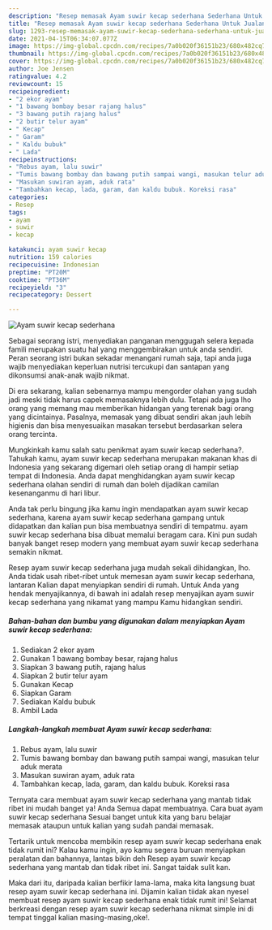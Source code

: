```yaml
---
description: "Resep memasak Ayam suwir kecap sederhana Sederhana Untuk Jualan"
title: "Resep memasak Ayam suwir kecap sederhana Sederhana Untuk Jualan"
slug: 1293-resep-memasak-ayam-suwir-kecap-sederhana-sederhana-untuk-jualan
date: 2021-04-15T06:34:07.077Z
image: https://img-global.cpcdn.com/recipes/7a0b020f36151b23/680x482cq70/ayam-suwir-kecap-sederhana-foto-resep-utama.jpg
thumbnail: https://img-global.cpcdn.com/recipes/7a0b020f36151b23/680x482cq70/ayam-suwir-kecap-sederhana-foto-resep-utama.jpg
cover: https://img-global.cpcdn.com/recipes/7a0b020f36151b23/680x482cq70/ayam-suwir-kecap-sederhana-foto-resep-utama.jpg
author: Joe Jensen
ratingvalue: 4.2
reviewcount: 15
recipeingredient:
- "2 ekor ayam"
- "1 bawang bombay besar rajang halus"
- "3 bawang putih rajang halus"
- "2 butir telur ayam"
- " Kecap"
- " Garam"
- " Kaldu bubuk"
- " Lada"
recipeinstructions:
- "Rebus ayam, lalu suwir"
- "Tumis bawang bombay dan bawang putih sampai wangi, masukan telur aduk merata"
- "Masukan suwiran ayam, aduk rata"
- "Tambahkan kecap, lada, garam, dan kaldu bubuk. Koreksi rasa"
categories:
- Resep
tags:
- ayam
- suwir
- kecap

katakunci: ayam suwir kecap 
nutrition: 159 calories
recipecuisine: Indonesian
preptime: "PT20M"
cooktime: "PT36M"
recipeyield: "3"
recipecategory: Dessert

---
```



![Ayam suwir kecap sederhana](https://img-global.cpcdn.com/recipes/7a0b020f36151b23/680x482cq70/ayam-suwir-kecap-sederhana-foto-resep-utama.jpg)

Sebagai seorang istri, menyediakan panganan menggugah selera kepada famili merupakan suatu hal yang menggembirakan untuk anda sendiri. Peran seorang istri bukan sekadar menangani rumah saja, tapi anda juga wajib menyediakan keperluan nutrisi tercukupi dan santapan yang dikonsumsi anak-anak wajib nikmat.

Di era  sekarang, kalian sebenarnya mampu mengorder olahan yang sudah jadi meski tidak harus capek memasaknya lebih dulu. Tetapi ada juga lho orang yang memang mau memberikan hidangan yang terenak bagi orang yang dicintainya. Pasalnya, memasak yang dibuat sendiri akan jauh lebih higienis dan bisa menyesuaikan masakan tersebut berdasarkan selera orang tercinta. 



Mungkinkah kamu salah satu penikmat ayam suwir kecap sederhana?. Tahukah kamu, ayam suwir kecap sederhana merupakan makanan khas di Indonesia yang sekarang digemari oleh setiap orang di hampir setiap tempat di Indonesia. Anda dapat menghidangkan ayam suwir kecap sederhana olahan sendiri di rumah dan boleh dijadikan camilan kesenanganmu di hari libur.

Anda tak perlu bingung jika kamu ingin mendapatkan ayam suwir kecap sederhana, karena ayam suwir kecap sederhana gampang untuk didapatkan dan kalian pun bisa membuatnya sendiri di tempatmu. ayam suwir kecap sederhana bisa dibuat memalui beragam cara. Kini pun sudah banyak banget resep modern yang membuat ayam suwir kecap sederhana semakin nikmat.

Resep ayam suwir kecap sederhana juga mudah sekali dihidangkan, lho. Anda tidak usah ribet-ribet untuk memesan ayam suwir kecap sederhana, lantaran Kalian dapat menyiapkan sendiri di rumah. Untuk Anda yang hendak menyajikannya, di bawah ini adalah resep menyajikan ayam suwir kecap sederhana yang nikamat yang mampu Kamu hidangkan sendiri.

<!--inarticleads1-->

##### Bahan-bahan dan bumbu yang digunakan dalam menyiapkan Ayam suwir kecap sederhana:

1. Sediakan 2 ekor ayam
1. Gunakan 1 bawang bombay besar, rajang halus
1. Siapkan 3 bawang putih, rajang halus
1. Siapkan 2 butir telur ayam
1. Gunakan  Kecap
1. Siapkan  Garam
1. Sediakan  Kaldu bubuk
1. Ambil  Lada




<!--inarticleads2-->

##### Langkah-langkah membuat Ayam suwir kecap sederhana:

1. Rebus ayam, lalu suwir
1. Tumis bawang bombay dan bawang putih sampai wangi, masukan telur aduk merata
1. Masukan suwiran ayam, aduk rata
1. Tambahkan kecap, lada, garam, dan kaldu bubuk. Koreksi rasa




Ternyata cara membuat ayam suwir kecap sederhana yang mantab tidak ribet ini mudah banget ya! Anda Semua dapat membuatnya. Cara buat ayam suwir kecap sederhana Sesuai banget untuk kita yang baru belajar memasak ataupun untuk kalian yang sudah pandai memasak.

Tertarik untuk mencoba membikin resep ayam suwir kecap sederhana enak tidak rumit ini? Kalau kamu ingin, ayo kamu segera buruan menyiapkan peralatan dan bahannya, lantas bikin deh Resep ayam suwir kecap sederhana yang mantab dan tidak ribet ini. Sangat taidak sulit kan. 

Maka dari itu, daripada kalian berfikir lama-lama, maka kita langsung buat resep ayam suwir kecap sederhana ini. Dijamin kalian tiidak akan nyesel membuat resep ayam suwir kecap sederhana enak tidak rumit ini! Selamat berkreasi dengan resep ayam suwir kecap sederhana nikmat simple ini di tempat tinggal kalian masing-masing,oke!.

